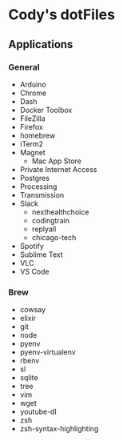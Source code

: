 # Cody's dotFiles

## Applications
### General
* Arduino
* Chrome
* Dash
* Docker Toolbox
* FileZilla
* Firefox
* homebrew
* iTerm2
* Magnet
  * Mac App Store
* Private Internet Access
* Postgres
* Processing
* Transmission
* Slack
  * nexthealthchoice
  * codingtrain
  * replyall
  * chicago-tech
* Spotify
* Sublime Text
* VLC
* VS Code

### Brew
* cowsay
* elixir
* git
* node
* pyenv
* pyenv-virtualenv
* rbenv
* sl
* sqlite
* tree
* vim
* wget
* youtube-dl
* zsh
* zsh-syntax-highlighting
